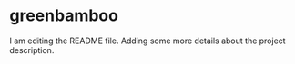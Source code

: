 # greenbamboo
I am editing the README file. Adding some more details about the project description.
